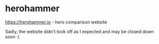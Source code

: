 # herohammer
https://herohammer.io - hero comparison website

Sadly, the website didn't took off as I expected and may be closed down soon :(
